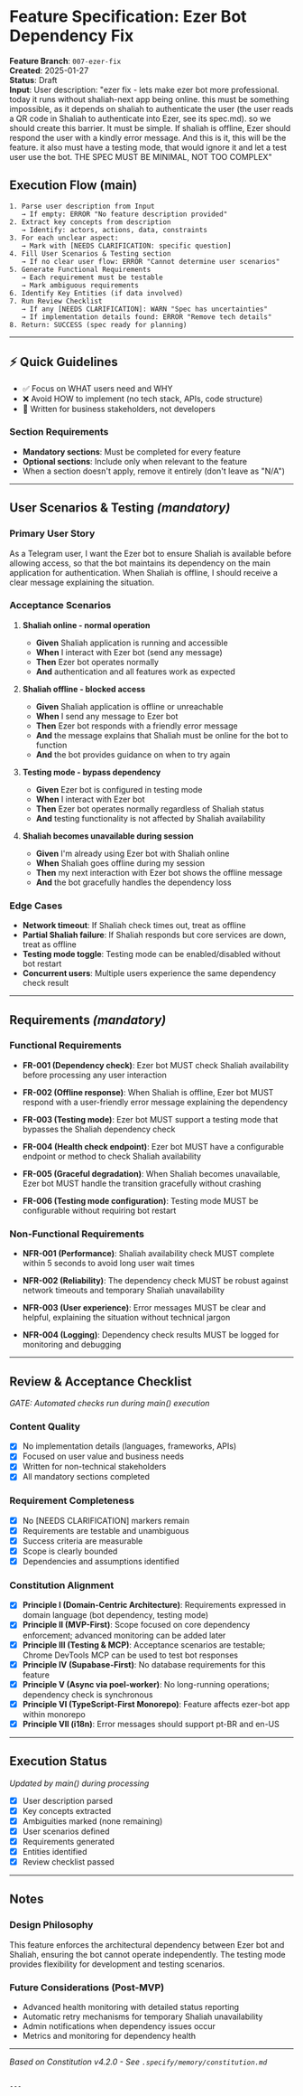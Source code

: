 # Feature Specification: Ezer Bot Dependency Fix

**Feature Branch**: `007-ezer-fix`  
**Created**: 2025-01-27  
**Status**: Draft  
**Input**: User description: "ezer fix - lets make ezer bot more professional. today it runs without shaliah-next app being online. this must be something impossible, as it depends on shaliah to authenticate the user (the user reads a QR code in Shaliah to authenticate into Ezer, see its spec.md). so we should create this barrier. It must be simple. If shaliah is offline, Ezer should respond the user with a kindly error message. And this is it, this will be the feature. it also must have a testing mode, that would ignore it and let a test user use the bot. THE SPEC MUST BE MINIMAL, NOT TOO COMPLEX"

## Execution Flow (main)
```
1. Parse user description from Input
   → If empty: ERROR "No feature description provided"
2. Extract key concepts from description
   → Identify: actors, actions, data, constraints
3. For each unclear aspect:
   → Mark with [NEEDS CLARIFICATION: specific question]
4. Fill User Scenarios & Testing section
   → If no clear user flow: ERROR "Cannot determine user scenarios"
5. Generate Functional Requirements
   → Each requirement must be testable
   → Mark ambiguous requirements
6. Identify Key Entities (if data involved)
7. Run Review Checklist
   → If any [NEEDS CLARIFICATION]: WARN "Spec has uncertainties"
   → If implementation details found: ERROR "Remove tech details"
8. Return: SUCCESS (spec ready for planning)
```

---

## ⚡ Quick Guidelines
- ✅ Focus on WHAT users need and WHY
- ❌ Avoid HOW to implement (no tech stack, APIs, code structure)
- 👥 Written for business stakeholders, not developers

### Section Requirements
- **Mandatory sections**: Must be completed for every feature
- **Optional sections**: Include only when relevant to the feature
- When a section doesn't apply, remove it entirely (don't leave as "N/A")

---

## User Scenarios & Testing *(mandatory)*

### Primary User Story
As a Telegram user, I want the Ezer bot to ensure Shaliah is available before allowing access, so that the bot maintains its dependency on the main application for authentication. When Shaliah is offline, I should receive a clear message explaining the situation.

### Acceptance Scenarios

1. **Shaliah online - normal operation**
   - **Given** Shaliah application is running and accessible
   - **When** I interact with Ezer bot (send any message)
   - **Then** Ezer bot operates normally
   - **And** authentication and all features work as expected

2. **Shaliah offline - blocked access**
   - **Given** Shaliah application is offline or unreachable
   - **When** I send any message to Ezer bot
   - **Then** Ezer bot responds with a friendly error message
   - **And** the message explains that Shaliah must be online for the bot to function
   - **And** the bot provides guidance on when to try again

3. **Testing mode - bypass dependency**
   - **Given** Ezer bot is configured in testing mode
   - **When** I interact with Ezer bot
   - **Then** Ezer bot operates normally regardless of Shaliah status
   - **And** testing functionality is not affected by Shaliah availability

4. **Shaliah becomes unavailable during session**
   - **Given** I'm already using Ezer bot with Shaliah online
   - **When** Shaliah goes offline during my session
   - **Then** my next interaction with Ezer bot shows the offline message
   - **And** the bot gracefully handles the dependency loss

### Edge Cases

- **Network timeout**: If Shaliah check times out, treat as offline
- **Partial Shaliah failure**: If Shaliah responds but core services are down, treat as offline
- **Testing mode toggle**: Testing mode can be enabled/disabled without bot restart
- **Concurrent users**: Multiple users experience the same dependency check result

---

## Requirements *(mandatory)*

### Functional Requirements

- **FR-001 (Dependency check)**: Ezer bot MUST check Shaliah availability before processing any user interaction

- **FR-002 (Offline response)**: When Shaliah is offline, Ezer bot MUST respond with a user-friendly error message explaining the dependency

- **FR-003 (Testing mode)**: Ezer bot MUST support a testing mode that bypasses the Shaliah dependency check

- **FR-004 (Health check endpoint)**: Ezer bot MUST have a configurable endpoint or method to check Shaliah availability

- **FR-005 (Graceful degradation)**: When Shaliah becomes unavailable, Ezer bot MUST handle the transition gracefully without crashing

- **FR-006 (Testing mode configuration)**: Testing mode MUST be configurable without requiring bot restart

### Non-Functional Requirements

- **NFR-001 (Performance)**: Shaliah availability check MUST complete within 5 seconds to avoid long user wait times

- **NFR-002 (Reliability)**: The dependency check MUST be robust against network timeouts and temporary Shaliah unavailability

- **NFR-003 (User experience)**: Error messages MUST be clear and helpful, explaining the situation without technical jargon

- **NFR-004 (Logging)**: Dependency check results MUST be logged for monitoring and debugging

---

## Review & Acceptance Checklist
*GATE: Automated checks run during main() execution*

### Content Quality
- [x] No implementation details (languages, frameworks, APIs)
- [x] Focused on user value and business needs
- [x] Written for non-technical stakeholders
- [x] All mandatory sections completed

### Requirement Completeness
- [x] No [NEEDS CLARIFICATION] markers remain
- [x] Requirements are testable and unambiguous  
- [x] Success criteria are measurable
- [x] Scope is clearly bounded
- [x] Dependencies and assumptions identified

### Constitution Alignment
- [x] **Principle I (Domain-Centric Architecture)**: Requirements expressed in domain language (bot dependency, testing mode)
- [x] **Principle II (MVP-First)**: Scope focused on core dependency enforcement; advanced monitoring can be added later
- [x] **Principle III (Testing & MCP)**: Acceptance scenarios are testable; Chrome DevTools MCP can be used to test bot responses
- [x] **Principle IV (Supabase-First)**: No database requirements for this feature
- [x] **Principle V (Async via poel-worker)**: No long-running operations; dependency check is synchronous
- [x] **Principle VI (TypeScript-First Monorepo)**: Feature affects ezer-bot app within monorepo
- [x] **Principle VII (i18n)**: Error messages should support pt-BR and en-US

---

## Execution Status
*Updated by main() during processing*

- [x] User description parsed
- [x] Key concepts extracted
- [x] Ambiguities marked (none remaining)
- [x] User scenarios defined
- [x] Requirements generated
- [x] Entities identified
- [x] Review checklist passed

---

## Notes

### Design Philosophy
This feature enforces the architectural dependency between Ezer bot and Shaliah, ensuring the bot cannot operate independently. The testing mode provides flexibility for development and testing scenarios.

### Future Considerations (Post-MVP)
- Advanced health monitoring with detailed status reporting
- Automatic retry mechanisms for temporary Shaliah unavailability
- Admin notifications when dependency issues occur
- Metrics and monitoring for dependency health

---

*Based on Constitution v4.2.0 - See `.specify/memory/constitution.md`*

````

---
